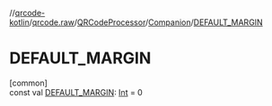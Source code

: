 //[qrcode-kotlin](../../../../index.md)/[qrcode.raw](../../index.md)/[QRCodeProcessor](../index.md)/[Companion](index.md)/[DEFAULT_MARGIN](-d-e-f-a-u-l-t_-m-a-r-g-i-n.md)

# DEFAULT_MARGIN

[common]\
const val [DEFAULT_MARGIN](-d-e-f-a-u-l-t_-m-a-r-g-i-n.md): [Int](https://kotlinlang.org/api/latest/jvm/stdlib/kotlin/-int/index.html) = 0
